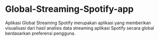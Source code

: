 # Global-Streaming-Spotify-app
Aplikasi Global Streaming Spotify merupakan aplikasi yang memberikan visualisasi dari hasil analisis data streaming aplikasi Spotify secara global berdasarkan preferensi pengguna.

